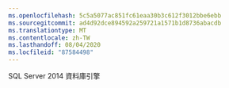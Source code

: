 ```yaml
---
ms.openlocfilehash: 5c5a5077ac851fc61eaa30b3c612f3012bbe6ebb
ms.sourcegitcommit: ad4d92dce894592a259721a1571b1d8736abacdb
ms.translationtype: MT
ms.contentlocale: zh-TW
ms.lasthandoff: 08/04/2020
ms.locfileid: "87584498"
---
```

SQL Server 2014 資料庫引擎
